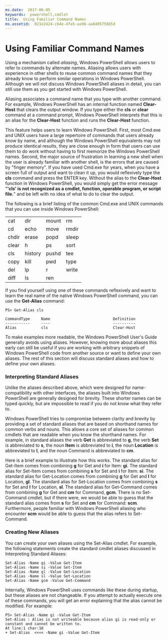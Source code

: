 ```yaml
---
ms.date:  2017-06-05
keywords:  powershell,cmdlet
title:  Using Familiar Command Names
ms.assetid:  021e2424-c64e-4fa5-aa98-aa6405758d5d
---
```


# Using Familiar Command Names
Using a mechanism called *aliasing*, Windows PowerShell allows users to refer to commands by alternate names. Aliasing allows users with experience in other shells to reuse common command names that they already know to perform similar operations in Windows PowerShell. Although we will not discuss Windows PowerShell aliases in detail, you can still use them as you get started with Windows PowerShell.

Aliasing associates a command name that you type with another command. For example, Windows PowerShell has an internal function named **Clear-Host** that clears the output window. If you type either the **cls** or **clear** command at a command prompt, Windows PowerShell interprets that this is an alias for the **Clear-Host** function and runs the **Clear-Host** function.

This feature helps users to learn Windows PowerShell. First, most Cmd.exe and UNIX users have a large repertoire of commands that users already know by name, and although the Windows PowerShell equivalents may not produce identical results, they are close enough in form that users can use them to do work without having to first memorize the Windows PowerShell names. Second, the major source of frustration in learning a new shell when the user is already familiar with another shell, is the errors that are caused by "finger memory". If you have used Cmd.exe for years, when you have a screen full of output and want to clean it up, you would reflexively type the **cls** command and press the ENTER key. Without the alias to the **Clear-Host** function in Windows PowerShell, you would simply get the error message "**'cls' is not recognized as a cmdlet, function, operable program, or script file.**" and be left with no idea of what to do to clear the output.

The following is a brief listing of the common Cmd.exe and UNIX commands that you can use inside Windows PowerShell:

|||||
|-|-|-|-|
|cat|dir|mount|rm|
|cd|echo|move|rmdir|
|chdir|erase|popd|sleep|
|clear|h|ps|sort|
|cls|history|pushd|tee|
|copy|kill|pwd|type|
|del|lp|r|write|
|diff|ls|ren||

If you find yourself using one of these commands reflexively and want to learn the real name of the native Windows PowerShell command, you can use the **Get-Alias** command:

```
PS> Get-Alias cls

CommandType     Name                            Definition
-----------     ----                            ----------
Alias           cls                             Clear-Host
```

To make examples more readable, the Windows PowerShell User's Guide generally avoids using aliases. However, knowing more about aliases this early can still be useful if you are working with arbitrary snippets of Windows PowerShell code from another source or want to define your own aliases. The rest of this section will discuss standard aliases and how to define your own aliases.

### Interpreting Standard Aliases
Unlike the aliases described above, which were designed for name-compatibility with other interfaces, the aliases built into Windows PowerShell are generally designed for brevity. These shorter names can be typed quickly, but are impossible to read if you do not know what they refer to.

Windows PowerShell tries to compromise between clarity and brevity by providing a set of standard aliases that are based on shorthand names for common verbs and nouns. This allows a core set of aliases for common cmdlets that are readable when you know the shorthand names. For example, in standard aliases the verb **Get** is abbreviated to **g**, the verb **Set** is abbreviated to **s**, the noun **Item** is abbreviated to **i**, the noun **Location** is abbreviated to **l**, and the noun Command is abbreviated to **cm**.

Here is a brief example to illustrate how this works. The standard alias for Get-Item comes from combining **g** for Get and **i** for Item: **gi**. The standard alias for Set-Item comes from combining **s** for Set and **i** for Item: **si**. The standard alias for Get-Location comes from combining **g** for Get and **l** for Location, **gl**. The standard alias for Set-Location comes from combining **s** for Set and **l** for Location, **sl**. The standard alias for Get-Command comes from combining **g** for Get and **cm** for Command, **gcm**. There is no Set-Command cmdlet, but if there were, we would be able to guess that the standard alias comes from **s** for Set and **cm** for Command: **scm**. Furthermore, people familiar with Windows PowerShell aliasing who encounter **scm** would be able to guess that the alias refers to Set-Command.

### Creating New Aliases
You can create your own aliases using the Set-Alias cmdlet. For example, the following statements create the standard cmdlet aliases discussed in Interpreting Standard Aliases:

```
Set-Alias -Name gi -Value Get-Item
Set-Alias -Name si -Value Set-Item
Set-Alias -Name gl -Value Get-Location
Set-Alias -Name sl -Value Set-Location
Set-Alias -Name gcm -Value Get-Command
```

Internally, Windows PowerShell uses commands like these during startup, but these aliases are not changeable. If you attempt to actually execute one of these commands, you will get an error explaining that the alias cannot be modified. For example:

```
PS> Set-Alias -Name gi -Value Get-Item
Set-Alias : Alias is not writeable because alias gi is read-only or constant and cannot be written to.
At line:1 char:10
+ Set-Alias  <<<< -Name gi -Value Get-Item
```

